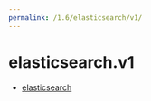```yaml
---
permalink: /1.6/elasticsearch/v1/
---
```


# elasticsearch.v1



* [elasticsearch](elasticsearch.md)